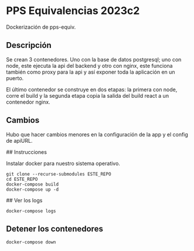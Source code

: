 # PPS Equivalencias 2023c2

Dockerización de pps-equiv.

## Descripción

Se crean 3 contenedores. Uno con la base de datos postgresql; uno con node, este ejecuta la api del backend y otro con nginx, este funciona también como proxy para la api y así exponer toda la aplicación en un puerto.

El último contenedor se construye en dos etapas: la primera con node, corre el build y la segunda etapa copia la salida del build react a un contenedor nginx.

## Cambios

Hubo que hacer cambios menores en la configuración de la app y el config de apiURL.
 
## Instrucciones

Instalar docker para nuestro sistema operativo.

```
git clone --recurse-submodules ESTE_REPO
cd ESTE_REPO
docker-compose build
docker-compose up -d
```

## Ver los logs

```
docker-compose logs
```

## Detener los contenedores

```
docker-compose down
```

